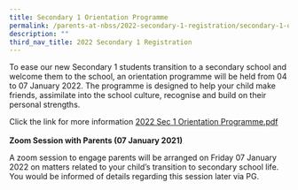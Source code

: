 ```yaml
---
title: Secondary 1 Orientation Programme
permalink: /parents-at-nbss/2022-secondary-1-registration/secondary-1-orientation-programme/
description: ""
third_nav_title: 2022 Secondary 1 Registration
---
```


<p>To ease our new Secondary 1 students transition to a secondary school and welcome them to the school, an orientation programme will be held from 04 to 07 January 2022. The programme is designed to help your child make friends, assimilate into the school culture, recognise and build on their personal strengths.</p>
<p>Click the link for more information&nbsp;<a href="/files/2022%20Sec%201%20Orientation%20Programme.pdf">2022 Sec 1 Orientation Programme.pdf</a><br /><br /><strong>Zoom Session with Parents (07 January 2021)</strong><br /></p>
<p>A zoom session to engage parents will be arranged on Friday 07 January 2022 on matters related to your child&rsquo;s transition to secondary school life. You would be informed of details regarding this session later via PG.&nbsp;</p>